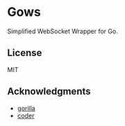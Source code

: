 # Gows

Simplified WebSocket Wrapper for Go.

## License

MIT

## Acknowledgments

- [gorilla](https://github.com/gorilla/websocket)
- [coder](https://github.com/coder/websocket)
